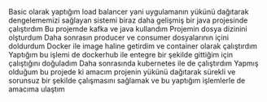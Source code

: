 Basic olarak yaptığım load balancer yani uygulamanın yükünü dağıtarak dengelememizi sağlayan sistemi biraz daha gelişmiş bir java projesinde çalıştırdım 
Bu projemde kafka ve java kullandım 
Projemin dosya dizinini olşturdum 
Daha sonrasın producer ve consumer dosyalarının içini doldurdum 
Docker ile image haline getirdim ve container olarak çalıştırdım
Yaptığım bu işlemi de dockerhub ile entegre bir şekilde gittiğim için çalıştığını doğuladım
Daha sonrasında kubernetes ile de çalıştırdım 
Yapmış olduğum bu projede ki amacım projenin yükünü dağıtarak sürekli ve sorunsuz bir şekilde çalışmasını sağlamak ve bu yaptığım işlemlerle de amacıma ulaştım
